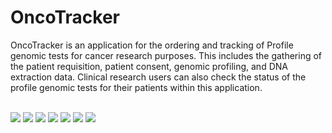 # OncoTracker

OncoTracker is an application for the ordering and tracking of Profile genomic tests for cancer research purposes. This includes the gathering of the patient requisition, patient consent, genomic profiling, and DNA extraction data. Clinical research users can also check the status of the profile genomic tests for their patients within this application.


<br/> 
<img src="https://i.imgur.com/xD3zTAr.png"/>
<img src="https://i.imgur.com/pFh6NSx.png"/>
<img src="https://i.imgur.com/WRGTRZA.png"/>
<img src="https://i.imgur.com/ffiiOeZ.png"/>
<img src="https://i.imgur.com/XIusbtj.png"/>
<img src="https://i.imgur.com/6VxoIwH.png"/>
<img src="https://i.imgur.com/nRr58mc.png"/>
